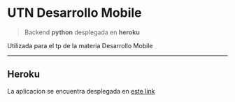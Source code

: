 # UTN Desarrollo Mobile

> Backend **python** desplegada en **heroku**

Utilizada para el tp de la materia Desarrollo Mobile

---

## Heroku

La aplicacion se encuentra desplegada en [este link](https://utn-2020-2c-desa-mobile.herokuapp.com/)